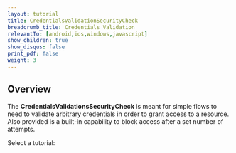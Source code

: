 ```yaml
---
layout: tutorial
title: CredentialsValidationSecurityCheck
breadcrumb_title: Credentials Validation
relevantTo: [android,ios,windows,javascript]
show_children: true
show_disqus: false
print_pdf: false
weight: 3
---
```

## Overview
The **CredentialsValidationsSecurityCheck** is meant for simple flows to need to validate arbitrary credentials in order to grant access to a resource. Also  provided is a built-in capability to block access after a set number of attempts.

Select a tutorial:
